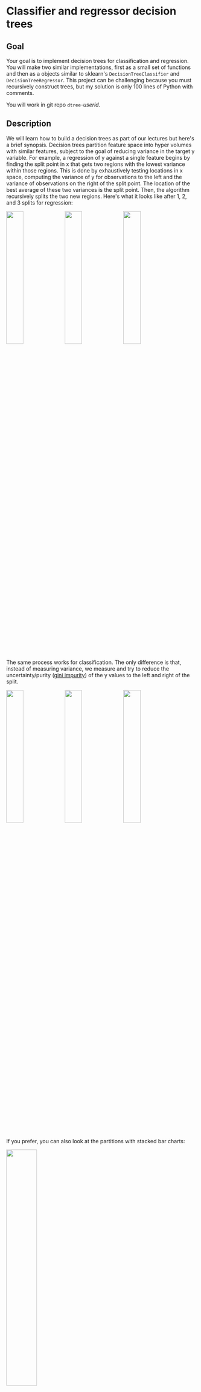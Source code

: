 #  Classifier and regressor decision trees

## Goal

Your goal is to implement decision trees for classification and regression. You will make two similar implementations, first as a small set of functions and then as a objects similar to sklearn's `DecisionTreeClassifier` and `DecisionTreeRegressor`.  This project can be challenging because you must recursively construct trees, but my solution is only 100 lines of Python with comments.

You will work in git repo `dtree`-*userid*.

## Description

We will learn how to build a decision trees as part of our lectures but here's a brief synopsis. Decision trees partition feature space into hyper volumes with similar features, subject to the goal of reducing variance in the target y variable. For example, a regression of y against a single feature begins by finding the split point in x that gets two regions with the lowest variance within those regions. This is done by exhaustively testing locations in x space, computing the variance of y for observations to the left and the variance of observations on the right of the split point. The location of the best average of these two variances is the split point. Then, the algorithm recursively splits the two new regions. Here's what it looks like after 1, 2, and 3 splits for regression:

<img src="images/cars-1.svg" width="30%"> <img src="images/cars-2.svg" width="30%"> <img src="images/cars-3.svg" width="30%">

The same process works for classification. The only difference is that, instead of measuring variance, we measure and try to reduce the uncertainty/purity ([gini impurity](https://en.wikipedia.org/wiki/Decision_tree_learning#Gini_impurity)) of the y values to the left and right of the split.

<img src="images/iris-1.svg" width="30%"> <img src="images/iris-2.svg" width="30%"> <img src="images/iris-3.svg" width="30%">

If you prefer, you can also look at the partitions with stacked bar charts:
 
 <img src="images/iris-1-bar.svg" width="40%">

When moving beyond a single feature, during training, the decision tree must choose not only the split value but also the feature to test. Again, it exhaustively tries all combinations of features and feature values, looking for the lowest variance (regression) or highest purity (classification) to the left and right of the candidate split value. For example, here is what feature space looks like for 2 features from the mtcars data set:

<img src="https://user-images.githubusercontent.com/178777/49104999-4edb0d80-f234-11e8-9010-73b7c0ba5fb9.png" width="50%">

And, from the IRIS data set, here is what partitioning looks like for two of those features for classification purposes.

<img src="images/iris-2D-1.svg" width="40%"> <img src="images/iris-2D-2.svg" width="40%">

For 1 feature, we get ranges as hyper volumes. For 2 features, we get rectangular regions, and for 3 features we get rectangular volumes, etc... After that it's impossible to visualize but the same process holds. Partition the feature space into hyper volumes while trying to reduce variance or impurity in y after each split.

If you record the sequence of splits, you get a binary tree. For example, here is the classification tree for IRIS

<img src="https://github.com/parrt/dtreeviz/raw/master/testing/samples/iris-TD-2.svg?sanitize=true" width="40%">

### Functions and objects to build

First, define two classes that will represent the objects in your decision trees. You can build them anywhere you want, but here's the outline of how I built mine:

```
class DecisionNode:
    def __init__(self, col, split, lchild, rchild):
        self.col = col
        self.split = split
        self.lchild = lchild
        self.rchild = rchild

    def predict(self, x_test):
        ...
```

```
class LeafNode:
    def __init__(self, y, prediction):
        self.n = len(y)
        self.prediction = prediction

    def predict(self, x_test):
        ...
```

Please make sure, however, that your tree nodes respond to function `t.predict(x)` for some tree node `t` and feature vector `x`.

The primary interface to your code from the testing script is the `fit()` function:

```
def fit(X, y, isclassifier, min_samples_leaf=1, loss=None):
    """
    Recursively create and return a decision tree fit to (X,y) for
    either a classifier or regressor. Leaf nodes for classifiers predict
    the most common class (the mode) and regressors predict the average y
    for samples in that leaf.

    The loss function is either np.std (if isclassifier) or gini.
    """
```

For example, the test script has the following function for classification:

```
def classifier_fit(X, y, min_samples_leaf=1):
    return fit(X, y, isclassifier=True, min_samples_leaf=min_samples_leaf, loss=gini)
```

Note that it is passing in the `gini()` function (see below).

Next, you must define a function that takes a decision tree root and one or more feature vectors (in a 2D matrix) and returns one or more predictions: 

```
def predict(root, X_test):
    ...
```

The predictions are either numeric values for regression or integer class identifiers for classification.

You must also define a function that implements the gini impurity score, as shown at Wikipedia:

```
def gini(y):
    "Return the gini impurity score for values in y"
```

Script `test_dtree_funcs.py` tests your implementation.

### Training algorithm

The training algorithm embodied by function `fit()` exhaustively tries combinations of features and feature values, looking for an optimal split.  The optimal split is one that splits a feature space for one feature into two sub-regions and the average variance (regression) or impurity (classification) is lower than that of the current node's observations.  

The first decision node is created by looking at the entire set of training records in X. Once split into two regions, training recursively splits those two regions. In this way, different subsamples of the training data are examined to create the decision nodes of the tree. If every decision node split the current set of samples exactly in half, than the height of the tree would be roughly `log(len(X))`.  Training returns a leaf node when there are less than or equal to `min_samples_leaf` observations in a subsample.

The algorithm looks like this:

<img src="images/fit.png" width="60%">

Finding the optimal split looks like this:

<img src="images/bestsplit.png" width="60%">

In our case, for speed reasons (and to improve generality), we're going to pick a subset of all possible split values.

<img src="images/bestsplit-subset.png" width="60%">

We could also improve generality by picking splits midway *between* X values rather than at X values, but that means sorting or scanning values looking for the nearest value less than the split point.

### Wrapping your functions in objects

After successfully building the functions that construct trees and make predictions, the next phase is to wrap or pull apart these functions and wrap them into class definitions: `RegressionTree621` and `ClassifierTree621` to mimic sklearn's `DecisionTreeClassifier` and `DecisionTreeRegressor` objects. Script `test_dtree.py` tests your implementation.

Object-oriented programming is probably unfamiliar to you, but there is plenty of material on the web (most of it is crap though).  You can check out [my OO summary](https://github.com/parrt/msds501/blob/master/notes/OO.ipynb), which sucks slightly less than other stuff on the web. 

The basic idea is that class definitions organize multiple functions together (functions within a class definition are called methods). For example, here is the skeleton class definitions that you will need:

```
class RegressionTree621:
    def __init__(self, min_samples_leaf=1, loss=None):
        self.min_samples_leaf = min_samples_leaf
        self.loss = loss # loss function; either np.std or gini
    def fit(self, X, y):
        self.root = self.fit_(X, y)

    def fit_(self, X, y): # recursive version of fit()
        """
        Recursively create and return a decision tree fit to (X,y) for
        either a classifier or regressor.
        """
        ...

    def predict(self, X_test):
        ...        
    def score(self, X_test, y_test):
        "See regressor_score() in test_dtree_funcs.py"
        ...
```

```
class ClassifierTree621:
    def __init__(self, min_samples_leaf=1, loss=None):
        self.min_samples_leaf = min_samples_leaf
        self.loss = loss # loss function; either np.std or gini
    def fit(self, X, y):
        ...
    def predict(self, X_test):
        ...        
    def score(self, X_test, y_test):
        ...
```

If you have a strong programming background, you are welcome to use class inheritance to inherit and/or override methods. In that case you might use something like:

```
class DecisionTree621:
    def __init__(self, min_samples_leaf=1, loss=None):
        self.min_samples_leaf = min_samples_leaf
        self.loss = loss # loss function; either np.std or gini
    ...

class RegressionTree621(DecisionTree621):
    def __init__(self, min_samples_leaf=1):
        super().__init__(min_samples_leaf, loss=np.std)
    ...

class ClassifierTree621(DecisionTree621):
    def __init__(self, min_samples_leaf=1):
        super().__init__(min_samples_leaf, loss=gini)
    ...
```

## Getting started

Download the [test scripts](https://github.com/parrt/msds621/tree/master/projects/dtree) and create blank script files `dtree_funcs.py` and `dtree.py` with perhaps `import numpy as np` as starter code.   I would focus on making sure that the functions work properly in `dtree_funcs.py` and and worry about the object-oriented implementation after all of your tests pass.

Cut/paste my definitions of `DecisionNode` and `LeafNode` into `dtree_funcs.py` if you plan on using those, but you are free to use your own binary tree implementation.

Define skeletons for functions `fit()`, `gini()`, and `predict()`.

Add the files to your repository, commit, and push back to github.

In this way, you have started on the project without actually having to do any work. Getting over inertia is an important step in any project.
 
## Deliverables

In your github repo `dtree`-*userid*, you must provide the following files at the root of the repository directory:

* `dtree_funcs.py` This is the initial implementation with the functions `fit()`, `gini()`, and `predict()` as well as the class definitions you need for decision tree implementation
* `dtree.py` This is the same code cut-and-paste into methods of class definitions to organize your code in an object-oriented way

I will copy in clean versions of the test scripts before grading your projects.

## Evaluation

Your code will be tested using the unit tests provided to you as part of this project. There are two regression and three classification toy data sets. Hopefully, getting even one of the tests to pass means you will get all of the test to pass. Nonetheless, each test is worth 17% for the function-based implementation that you start with. That means 85% of your grade  comes from getting the basic functionality to work.

```
$ python -m pytest -v test_dtree_funcs.py 
============================================== test session starts ===============================================
platform darwin -- Python 3.7.1, pytest-4.0.2, py-1.7.0, pluggy-0.8.0 -- /Users/parrt/anaconda3/bin/python
cachedir: .pytest_cache
rootdir: ...
plugins: remotedata-0.3.1, openfiles-0.3.1, doctestplus-0.2.0, arraydiff-0.3
collected 5 items                                                                                                

test_dtree_funcs.py::test_boston PASSED                                                                    [ 20%]
test_dtree_funcs.py::test_california_housing PASSED                                                        [ 40%]
test_dtree_funcs.py::test_iris PASSED                                                                      [ 60%]
test_dtree_funcs.py::test_wine PASSED                                                                      [ 80%]
test_dtree_funcs.py::test_breast_cancer PASSED                                                             [100%]

=========================================== 5 passed in 26.71 seconds ============================================
```

Next, we will test the object-oriented version of your software using a similar script that simply invokes your objects as if they were sklearn objects. The functionality should not change in so you should get all of these test to pass if the test pass for the function-based code. With that in mind, there is an overall score of 15% given to you if you get the following tests to work; no partial credit for this part as they should all work or not work.

```
$ python -m pytest -v test_dtree.py 
============================================== test session starts ===============================================
platform darwin -- Python 3.7.1, pytest-4.0.2, py-1.7.0, pluggy-0.8.0 -- ...
cachedir: .pytest_cache
rootdir: /Users/parrt/courses/msds621-private/projects/dtree, inifile:
plugins: remotedata-0.3.1, openfiles-0.3.1, doctestplus-0.2.0, arraydiff-0.3
collected 5 items                                                                                                

test_dtree.py::test_boston PASSED                                                                          [ 20%]
test_dtree.py::test_california_housing PASSED                                                              [ 40%]
test_dtree.py::test_iris PASSED                                                                            [ 60%]
test_dtree.py::test_wine PASSED                                                                            [ 80%]
test_dtree.py::test_breast_cancer PASSED                                                                   [100%]

=========================================== 5 passed in 26.63 seconds ============================================
```

*My test scripts complete in less than 30 seconds and I will take off 10% if either of the test scripts take longer than one minute each. Please pay attention to efficiency.*